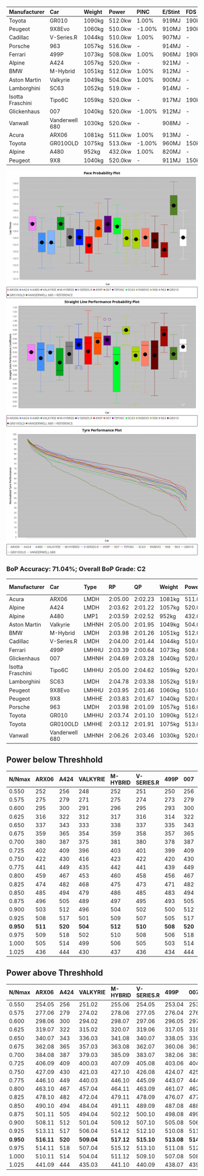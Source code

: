 | Manufacturer     | Car            | Weight | Power   | PINC    | E/Stint | FDS     |
|:-|:-|:-|:-|:-|:-|:-|
| Toyota           | GR010          | 1090kg | 512.0kw | 1.00%   | 919MJ   | 190kph  |
| Peugeot          | 9X8Evo         | 1060kg | 510.0kw | -1.00%  | 910MJ   | 190kph  |
| Cadillac         | V-Series.R     | 1044kg | 510.0kw | 1.00%   | 907MJ   |    -    |
| Porsche          | 963            | 1057kg | 516.0kw |    -    | 914MJ   |    -    |
| Ferrari          | 499P           | 1073kg | 508.0kw | 1.00%   | 906MJ   | 190kph  |
| Alpine           | A424           | 1057kg | 520.0kw |    -    | 921MJ   |    -    |
| BMW              | M-Hybrid       | 1051kg | 512.0kw | 1.00%   | 912MJ   |    -    |
| Aston Martin     | Valkyrie       | 1049kg | 504.0kw | 1.00%   | 900MJ   |    -    |
| Lamborghini      | SC63           | 1052kg | 519.0kw |    -    | 914MJ   |    -    |
| Isotta Fraschini | Tipo6C         | 1059kg | 520.0kw |    -    | 917MJ   | 190kph  |
| Glickenhaus      | 007            | 1040kg | 520.0kw | -1.00%  | 912MJ   |    -    |
| Vanwall          | Vanderwell 680 | 1030kg | 520.0kw |    -    | 908MJ   |    -    |
| Acura            | ARX06          | 1081kg | 511.0kw | 1.00%   | 913MJ   |    -    |
| Toyota           | GR010OLD       | 1075kg | 513.0kw | -1.00%  | 960MJ   | 150kph  |
| Alpine           | A480           | 952kg  | 432.0kw | 1.00%   | 820MJ   |    -    |
| Peugeot          | 9X8            | 1040kg | 520.0kw |    -    | 911MJ   | 150kph  |

![PACECHART](./IMG/ACOMETHOD.png)
![STRAIGHTLINEPERFORMANCECHART](./IMG/ACOMETHOD_sp.png)
![TYREPERFORMANCECHART](./IMG/ACOMETHOD_tw.png)

### BoP Accuracy: 71.04%; Overall BoP Grade: C2
| Manufacturer     | Car            | Type  | RP      | QP      | Weight | Power¹  | Threshhold | PINC    | Power²   | E/Stint | AVG Vmax  | FDS     | RDLC | L/Stint | BOP-Grade | Model Accuracy | Model Points | Match% | SimDiff |
|:-|:-|:-|:-|:-|:-|:-|:-|:-|:-|:-|:-|:-|:-|:-|:-|:-|:-|:-|:-|
| Acura            | ARX06          | LMDH  | 2:05.00 | 2:02.23 | 1081kg | 511.0kw | 210.0kph   | 1.00%   | 516.10kw |  913MJ  | 297.10kph |    -    | 0.99 | 25      | +D2       | 100.00%        | 996          | 63.36% | #       |
| Alpine           | A424           | LMDH  | 2:03.62 | 2:01.22 | 1057kg | 520.0kw | 210.0kph   |    -    | 520.00kw |  921MJ  | 296.72kph |    -    | 1.02 | 25      | -C1       | 96.10%         | 2390         | 76.29% | #       |
| Alpine           | A480           | LMP1  | 2:03.59 | 2:02.52 |  952kg | 432.0kw | 210.0kph   | 1.00%   | 436.30kw |  820MJ  | 296.58kph |    -    | 0.98 | 23      | -C1       | 95.62%         | 1701         | 75.01% | +0.62   |
| Aston Martin     | Valkyrie       | LMHNH | 2:05.00 | 2:01.95 | 1049kg | 504.0kw | 210.0kph   | 1.00%   | 509.00kw |  900MJ  | 294.25kph |    -    | 1.03 | 24      | +E2       | 100.00%        | 466          | 51.14% | #       |
| BMW              | M-Hybrid       | LMDH  | 2:03.98 | 2:01.26 | 1051kg | 512.0kw | 210.0kph   | 1.00%   | 517.10kw |  912MJ  | 298.05kph |    -    | 1.02 | 25      | -B1       | 100.00%        | 3339         | 88.42% | #       |
| Cadillac         | V-Series.R     | LMDH  | 2:04.00 | 2:01.44 | 1044kg | 510.0kw | 210.0kph   | 1.00%   | 515.10kw |  907MJ  | 300.06kph |    -    | 1.03 | 25      | -A2       | 99.56%         | 5841         | 91.76% | #       |
| Ferrari          | 499P           | LMHHU | 2:03.39 | 2:00.64 | 1073kg | 508.0kw | 210.0kph   | 1.00%   | 513.10kw |  906MJ  | 297.48kph | 190kph  | 1.04 | 24      | -D2       | 99.57%         | 7417         | 64.07% | #       |
| Glickenhaus      | 007            | LMHNH | 2:04.69 | 2:03.28 | 1040kg | 520.0kw | 210.0kph   | -1.00%  | 514.80kw |  912MJ  | 303.14kph |    -    | 0.96 | 25      | +C1       | 93.90%         | 2170         | 79.47% | +3.03   |
| Isotta Fraschini | Tipo6C         | LMHHU | 2:05.00 | 2:04.62 | 1059kg | 520.0kw | 210.0kph   |    -    | 520.00kw |  917MJ  | 300.02kph | 190kph  | 1.06 | 24      | +Ω1       | 100.00%        | 132          | 49.78% | +3.91   |
| Lamborghini      | SC63           | LMDH  | 2:04.78 | 2:03.38 | 1052kg | 519.0kw | 210.0kph   |    -    | 519.00kw |  914MJ  | 295.14kph |    -    | 1.06 | 25      | +B2       | 100.00%        | 784          | 80.17% | +3.66   |
| Peugeot          | 9X8Evo         | LMHHU | 2:03.95 | 2:01.46 | 1060kg | 510.0kw | 210.0kph   | -1.00%  | 504.90kw |  910MJ  | 304.52kph | 190kph  | 1.00 | 24      | -B2       | 100.00%        | 1891         | 83.88% | #       |
| Peugeot          | 9X8            | LMHHE | 2:03.83 | 2:01.67 | 1040kg | 520.0kw | 210.0kph   |    -    | 520.00kw |  911MJ  | 297.08kph | 150kph  | 1.04 | 24      | -B2       | 99.96%         | 4579         | 84.35% | +2.67   |
| Porsche          | 963            | LMDH  | 2:03.98 | 2:01.09 | 1057kg | 516.0kw | 210.0kph   |    -    | 516.00kw |  914MJ  | 297.68kph |    -    | 1.02 | 25      | -A2       | 98.39%         | 16118        | 91.54% | #       |
| Toyota           | GR010          | LMHHU | 2:03.74 | 2:01.10 | 1090kg | 512.0kw | 210.0kph   | 1.00%   | 517.10kw |  919MJ  | 295.63kph | 190kph  | 1.02 | 24      | -B2       | 99.90%         | 5196         | 80.19% | #       |
| Toyota           | GR010OLD       | LMHHE | 2:03.12 | 2:01.91 | 1075kg | 513.0kw | 210.0kph   | -1.00%  | 507.90kw |  960MJ  | 303.14kph | 150kph  | 1.02 | 24      | -E2       | 97.31%         | 905          | 53.28% | +3.12   |
| Vanwall          | Vanderwell 680 | LMHNH | 2:06.26 | 2:03.46 | 1030kg | 520.0kw | 210.0kph   |    -    | 520.00kw |  908MJ  | 299.61kph |    -    | 1.02 | 25      | +Ω1       | 98.91%         | 543          | 23.98% | +2.02   |

## Power below Threshhold
| N/Nmax    | ARX06   | A424    | VALKYRIE | M-HYBRID | V-SERIES.R | 499P    | 007     | TIPO6C  | SC63    | 9X8EVO  | 9X8     | 963     | GR010   | GR010OLD | VANDERWELL 680 | ​     | RPM      | A480       |
|:-|:-|:-|:-|:-|:-|:-|:-|:-|:-|:-|:-|:-|:-|:-|:-|:-|:-|:-|
|  0.550    |  252    |  256    |  248     |  252     |  251       |  250    |  256    |  256    |  256    |  251    |  256    |  254    |  252    |  253     |  256           |  ​    |   --     |   -        |
|  0.575    |  275    |  279    |  271     |  275     |  274       |  273    |  279    |  279    |  279    |  274    |  279    |  277    |  275    |  276     |  279           |  ​    |   --     |   -        |
|  0.600    |  295    |  300    |  291     |  296     |  295       |  293    |  300    |  300    |  299    |  295    |  300    |  298    |  296    |  296     |  300           |  ​    |   --     |   -        |
|  0.625    |  316    |  322    |  312     |  317     |  316       |  314    |  322    |  322    |  321    |  316    |  322    |  319    |  317    |  317     |  322           |  ​    |   --     |   -        |
|  0.650    |  337    |  343    |  333     |  338     |  337       |  335    |  343    |  343    |  342    |  337    |  343    |  340    |  338    |  338     |  343           |  ​    |   --     |   -        |
|  0.675    |  359    |  365    |  354     |  359     |  358       |  357    |  365    |  365    |  364    |  358    |  365    |  362    |  359    |  360     |  365           |  ​    |   --     |   -        |
|  0.700    |  380    |  387    |  375     |  381     |  380       |  378    |  387    |  387    |  386    |  380    |  387    |  384    |  381    |  382     |  387           |  ​    |   --     |   -        |
|  0.725    |  402    |  409    |  396     |  403     |  401       |  399    |  409    |  409    |  408    |  401    |  409    |  406    |  403    |  403     |  409           |  ​    |   --     |   -        |
|  0.750    |  422    |  430    |  416     |  423     |  422       |  420    |  430    |  430    |  429    |  422    |  430    |  427    |  423    |  424     |  430           |  ​    |   --     |   -        |
|  0.775    |  441    |  449    |  435     |  442     |  441       |  439    |  449    |  449    |  448    |  441    |  449    |  446    |  442    |  443     |  449           |  ​    |  5000    |  -3386005  |
|  0.800    |  459    |  467    |  453     |  460     |  458       |  456    |  467    |  467    |  466    |  458    |  467    |  463    |  460    |  461     |  467           |  ​    |  5500    |  -3687783  |
|  0.825    |  474    |  482    |  468     |  475     |  473       |  471    |  482    |  482    |  481    |  473    |  482    |  478    |  475    |  476     |  482           |  ​    |  5999    |  -4004324  |
|  0.850    |  485    |  494    |  479     |  486     |  485       |  483    |  494    |  494    |  493    |  485    |  494    |  490    |  486    |  487     |  494           |  ​    |  6499    |  -4335628  |
|  0.875    |  496    |  505    |  489     |  497     |  495       |  493    |  505    |  505    |  504    |  495    |  505    |  501    |  497    |  498     |  505           |  ​    |  7000    |  -4681695  |
|  0.900    |  503    |  512    |  496     |  504     |  502       |  500    |  512    |  512    |  511    |  502    |  512    |  508    |  504    |  505     |  512           |  ​    |  7500    |  -5042525  |
|  0.925    |  508    |  517    |  501     |  509     |  507       |  505    |  517    |  517    |  516    |  507    |  517    |  513    |  509    |  510     |  517           |  ​    |  8000    |  429       |
| **0.950** | **511** | **520** | **504**  | **512**  | **510**    | **508** | **520** | **520** | **519** | **510** | **520** | **516** | **512** | **513**  | **520**        | **​** | **8499** | **432**    |
|  0.975    |  509    |  518    |  502     |  510     |  508       |  506    |  518    |  518    |  517    |  508    |  518    |  514    |  510    |  511     |  518           |  ​    |  9000    |  216       |
|  1.000    |  505    |  514    |  499     |  506     |  505       |  503    |  514    |  514    |  513    |  505    |  514    |  510    |  506    |  507     |  514           |  ​    |   --     |   -        |
|  1.025    |  436    |  444    |  430     |  437     |  436       |  434    |  444    |  444    |  443    |  436    |  444    |  441    |  437    |  438     |  444           |  ​    |   --     |   -        |

## Power above Threshhold
| N/Nmax    | ARX06      | A424    | VALKYRIE   | M-HYBRID   | V-SERIES.R | 499P       | 007        | TIPO6C  | SC63    | 9X8EVO     | 9X8     | 963     | GR010      | GR010OLD   | VANDERWELL 680 | ​     | RPM      | A480            |
|:-|:-|:-|:-|:-|:-|:-|:-|:-|:-|:-|:-|:-|:-|:-|:-|:-|:-|:-|
|  0.550    |  254.05    |  256    |  251.02    |  255.06    |  254.05    |  253.04    |  253.39    |  256    |  256    |  248.44    |  256    |  254    |  255.06    |  250.43    |  256           |  ​    |   --     |  0.00           |
|  0.575    |  277.06    |  279    |  274.02    |  278.06    |  277.05    |  276.04    |  276.43    |  279    |  279    |  271.48    |  279    |  277    |  278.06    |  273.47    |  279           |  ​    |   --     |  0.00           |
|  0.600    |  298.06    |  300    |  294.02    |  298.07    |  297.06    |  296.05    |  297.46    |  300    |  299    |  291.52    |  300    |  298    |  298.07    |  293.50    |  300           |  ​    |   --     |  0.00           |
|  0.625    |  319.07    |  322    |  315.02    |  320.07    |  319.06    |  317.05    |  318.49    |  322    |  321    |  312.56    |  322    |  319    |  320.07    |  314.54    |  322           |  ​    |   --     |  0.00           |
|  0.650    |  340.07    |  343    |  336.03    |  341.08    |  340.07    |  338.05    |  339.53    |  343    |  342    |  333.59    |  343    |  340    |  341.08    |  335.57    |  343           |  ​    |   --     |  0.00           |
|  0.675    |  362.08    |  365    |  357.03    |  363.08    |  362.07    |  360.06    |  361.56    |  365    |  364    |  354.63    |  365    |  362    |  363.08    |  356.61    |  365           |  ​    |   --     |  0.00           |
|  0.700    |  384.08    |  387    |  379.03    |  385.09    |  383.07    |  382.06    |  383.60    |  387    |  386    |  375.67    |  387    |  384    |  385.09    |  377.65    |  387           |  ​    |   --     |  0.00           |
|  0.725    |  406.09    |  409    |  400.03    |  407.09    |  405.08    |  403.06    |  404.63    |  409    |  408    |  396.71    |  409    |  406    |  407.09    |  399.68    |  409           |  ​    |   --     |  0.00           |
|  0.750    |  427.09    |  430    |  421.03    |  427.10    |  426.08    |  424.07    |  425.66    |  430    |  429    |  416.74    |  430    |  427    |  427.10    |  419.72    |  430           |  ​    |   --     |  0.00           |
|  0.775    |  446.10    |  449    |  440.03    |  446.10    |  445.09    |  443.07    |  444.69    |  449    |  448    |  435.78    |  449    |  446    |  446.10    |  438.75    |  449           |  ​    |  5000    |  -3,422,374.99  |
|  0.800    |  463.10    |  467    |  457.04    |  464.11    |  463.09    |  461.07    |  462.72    |  467    |  466    |  453.81    |  467    |  463    |  464.11    |  455.78    |  467           |  ​    |  5500    |  -3,727,394.70  |
|  0.825    |  478.10    |  482    |  472.04    |  479.11    |  478.09    |  476.07    |  477.74    |  482    |  481    |  468.84    |  482    |  478    |  479.11    |  470.81    |  482           |  ​    |  5999    |  -4,047,335.34  |
|  0.850    |  490.10    |  494    |  484.04    |  491.11    |  489.09    |  487.08    |  488.76    |  494    |  493    |  479.86    |  494    |  490    |  491.11    |  482.83    |  494           |  ​    |  6499    |  -4,382,198.93  |
|  0.875    |  501.11    |  505    |  494.04    |  502.12    |  500.10    |  498.08    |  499.78    |  505    |  504    |  489.87    |  505    |  501    |  502.12    |  492.84    |  505           |  ​    |  7000    |  -4,731,982.47  |
|  0.900    |  508.11    |  512    |  501.04    |  509.12    |  507.10    |  505.08    |  506.79    |  512    |  511    |  496.89    |  512    |  508    |  509.12    |  499.86    |  512           |  ​    |  7500    |  -5,096,688.95  |
|  0.925    |  513.11    |  517    |  506.04    |  514.12    |  512.10    |  510.08    |  511.80    |  517    |  516    |  501.89    |  517    |  513    |  514.12    |  504.86    |  517           |  ​    |  8000    |  433.32         |
| **0.950** | **516.11** | **520** | **509.04** | **517.12** | **515.10** | **513.08** | **514.80** | **520** | **519** | **504.90** | **520** | **516** | **517.12** | **507.87** | **520**        | **​** | **8499** | **436.32**      |
|  0.975    |  514.11    |  518    |  507.04    |  515.12    |  513.10    |  511.08    |  512.80    |  518    |  517    |  502.90    |  518    |  514    |  515.12    |  505.87    |  518           |  ​    |  9000    |  218.16         |
|  1.000    |  510.11    |  514    |  504.04    |  511.12    |  509.10    |  507.08    |  508.79    |  514    |  513    |  499.89    |  514    |  510    |  511.12    |  502.86    |  514           |  ​    |   --     |  0.00           |
|  1.025    |  441.09    |  444    |  435.03    |  441.10    |  440.09    |  438.07    |  439.68    |  444    |  443    |  430.77    |  444    |  441    |  441.10    |  433.74    |  444           |  ​    |   --     |  0.00           |
